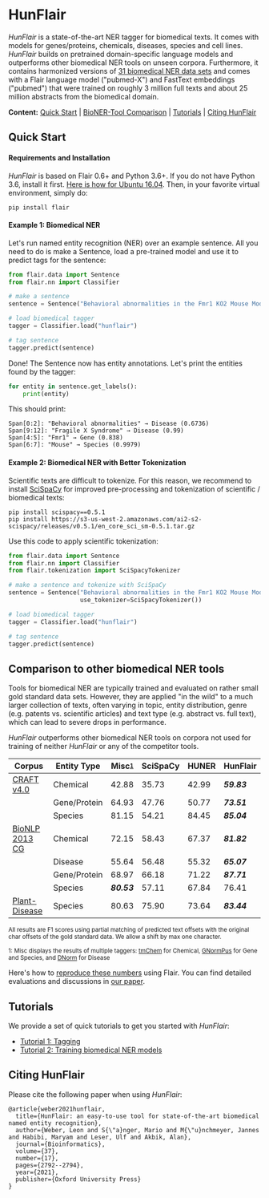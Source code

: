 # HunFlair

*HunFlair* is a state-of-the-art NER tagger for biomedical texts. It comes with
models for genes/proteins, chemicals, diseases, species and cell lines. *HunFlair*
builds on pretrained domain-specific language models and outperforms other biomedical
NER tools on unseen corpora. Furthermore, it contains harmonized versions of [31 biomedical
NER data sets](HUNFLAIR_CORPORA.md) and comes with a Flair language model ("pubmed-X") and
FastText embeddings ("pubmed") that were trained on roughly 3 million full texts and about
25 million abstracts from the biomedical domain.

<b>Content:</b>
[Quick Start](#quick-start) |
[BioNER-Tool Comparison](#comparison-to-other-biomedical-ner-tools) |
[Tutorials](#tutorials) |
[Citing HunFlair](#citing-hunflair)

## Quick Start

#### Requirements and Installation
*HunFlair* is based on Flair 0.6+ and Python 3.6+.
If you do not have Python 3.6, install it first. [Here is how for Ubuntu 16.04](https://vsupalov.com/developing-with-python3-6-on-ubuntu-16-04/).
Then, in your favorite virtual environment, simply do:
```
pip install flair
```

#### Example 1: Biomedical NER
Let's run named entity recognition (NER) over an example sentence. All you need to do is
make a Sentence, load a pre-trained model and use it to predict tags for the sentence:
```python
from flair.data import Sentence
from flair.nn import Classifier

# make a sentence
sentence = Sentence("Behavioral abnormalities in the Fmr1 KO2 Mouse Model of Fragile X Syndrome")

# load biomedical tagger
tagger = Classifier.load("hunflair")

# tag sentence
tagger.predict(sentence)
```
Done! The Sentence now has entity annotations. Let's print the entities found by the tagger:
```python
for entity in sentence.get_labels():
    print(entity)
```
This should print:
```console
Span[0:2]: "Behavioral abnormalities" → Disease (0.6736)
Span[9:12]: "Fragile X Syndrome" → Disease (0.99)
Span[4:5]: "Fmr1" → Gene (0.838)
Span[6:7]: "Mouse" → Species (0.9979)
```


#### Example 2: Biomedical NER with Better Tokenization

Scientific texts are difficult to tokenize. For this reason, we recommend to install [SciSpaCy](https://allenai.github.io/scispacy/) for improved pre-processing and tokenization of scientific / biomedical texts:
 ```
pip install scispacy==0.5.1
pip install https://s3-us-west-2.amazonaws.com/ai2-s2-scispacy/releases/v0.5.1/en_core_sci_sm-0.5.1.tar.gz
```

Use this code to apply scientific tokenization:

```python
from flair.data import Sentence
from flair.nn import Classifier
from flair.tokenization import SciSpacyTokenizer

# make a sentence and tokenize with SciSpaCy
sentence = Sentence("Behavioral abnormalities in the Fmr1 KO2 Mouse Model of Fragile X Syndrome",
                    use_tokenizer=SciSpacyTokenizer())

# load biomedical tagger
tagger = Classifier.load("hunflair")

# tag sentence
tagger.predict(sentence)
```


## Comparison to other biomedical NER tools
Tools for biomedical NER are typically trained and evaluated on rather small gold standard data sets.
However, they are applied "in the wild" to a much larger collection of texts, often varying in
topic, entity distribution, genre (e.g. patents vs. scientific articles) and text type (e.g. abstract
vs. full text), which can lead to severe drops in performance.

*HunFlair* outperforms other biomedical NER tools on corpora not used for training of neither *HunFlair*
or any of the competitor tools.

| Corpus         | Entity Type  | Misc<sup><sub>[1](#f1)</sub></sup>   | SciSpaCy | HUNER | HunFlair |
| ---            | ---          | ---    | ---   | ---  | ---         |
| [CRAFT v4.0](https://github.com/UCDenver-ccp/CRAFT)     | Chemical     | 42.88 | 35.73 | 42.99 | *__59.83__* |
|                | Gene/Protein | 64.93 | 47.76 | 50.77 | *__73.51__* |
|                | Species      | 81.15 | 54.21 | 84.45 | *__85.04__* |
| [BioNLP 2013 CG](https://www.aclweb.org/anthology/W13-2008/) | Chemical     | 72.15 | 58.43 | 67.37 | *__81.82__* |
|                | Disease      | 55.64 | 56.48 | 55.32 | *__65.07__* |
|                | Gene/Protein | 68.97 | 66.18 | 71.22 | *__87.71__* |
|                | Species      | *__80.53__* | 57.11 | 67.84 | 76.41 |
| [Plant-Disease](http://gcancer.org/pdr/)  | Species      | 80.63 | 75.90 | 73.64 | *__83.44__*  |

<sub>All results are F1 scores using partial matching of predicted text offsets with the original char offsets
of the gold standard data. We allow a shift by max one character.</sub>

<sub><a name="f1">1</a>:  Misc displays the results of multiple taggers:
[tmChem](https://www.ncbi.nlm.nih.gov/research/bionlp/Tools/tmchem/) for Chemical,
[GNormPus](https://www.ncbi.nlm.nih.gov/research/bionlp/Tools/gnormplus/) for Gene and Species, and
[DNorm](https://www.ncbi.nlm.nih.gov/CBBresearch/Lu/Demo/tmTools/DNorm.html) for Disease
</sub>

Here's how to [reproduce these numbers](HUNFLAIR_EXPERIMENTS.md) using Flair.
You can find detailed evaluations and discussions in [our paper](https://arxiv.org/abs/2008.07347).

## Tutorials
We provide a set of quick tutorials to get you started with *HunFlair*:
* [Tutorial 1: Tagging](HUNFLAIR_TUTORIAL_1_TAGGING.md)
* [Tutorial 2: Training biomedical NER models](HUNFLAIR_TUTORIAL_2_TRAINING.md)

## Citing HunFlair
Please cite the following paper when using *HunFlair*:
~~~
@article{weber2021hunflair,
  title={HunFlair: an easy-to-use tool for state-of-the-art biomedical named entity recognition},
  author={Weber, Leon and S{\"a}nger, Mario and M{\"u}nchmeyer, Jannes and Habibi, Maryam and Leser, Ulf and Akbik, Alan},
  journal={Bioinformatics},
  volume={37},
  number={17},
  pages={2792--2794},
  year={2021},
  publisher={Oxford University Press}
}
~~~
